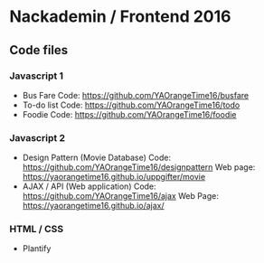 # Nackademin / Frontend 2016
## Code files

### Javascript 1
* Bus Fare
Code: https://github.com/YAOrangeTime16/busfare
* To-do list
Code: https://github.com/YAOrangeTime16/todo
* Foodie
Code: https://github.com/YAOrangeTime16/foodie

### Javascript 2
* Design Pattern (Movie Database)
Code: https://github.com/YAOrangeTime16/designpattern
Web page: https://yaorangetime16.github.io/uppgifter/movie
* AJAX / API (Web application)
Code: https://github.com/YAOrangeTime16/ajax
Web Page: https://yaorangetime16.github.io/ajax/
### HTML / CSS
* Plantify

